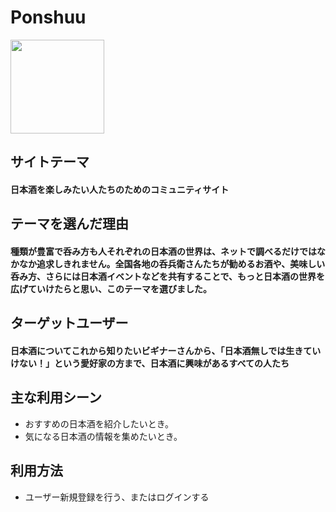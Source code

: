 # Ponshuu
<img src="https://github.com/user-attachments/assets/ac92acd0-2696-4fdb-b874-714ab4c577cf" width="150">

## サイトテーマ
#### 日本酒を楽しみたい人たちのためのコミュニティサイト

## テーマを選んだ理由
#### 種類が豊富で呑み方も人それぞれの日本酒の世界は、ネットで調べるだけではなかなか追求しきれません。全国各地の呑兵衛さんたちが勧めるお酒や、美味しい呑み方、さらには日本酒イベントなどを共有することで、もっと日本酒の世界を広げていけたらと思い、このテーマを選びました。

## ターゲットユーザー
#### 日本酒についてこれから知りたいビギナーさんから、「日本酒無しでは生きていけない！」という愛好家の方まで、日本酒に興味があるすべての人たち

## 主な利用シーン
- おすすめの日本酒を紹介したいとき。
- 気になる日本酒の情報を集めたいとき。

## 利用方法
- ユーザー新規登録を行う、またはログインする

